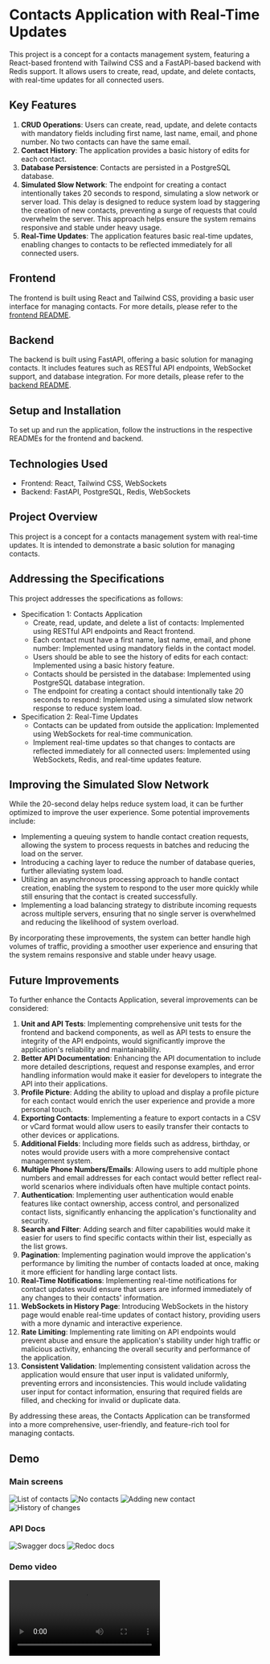# Contacts Application with Real-Time Updates

This project is a concept for a contacts management system, featuring a React-based frontend with Tailwind CSS and a FastAPI-based backend with Redis support. It allows users to create, read, update, and delete contacts, with real-time updates for all connected users.

## Key Features

1. **CRUD Operations**: Users can create, read, update, and delete contacts with mandatory fields including first name, last name, email, and phone number. No two contacts can have the same email.
2. **Contact History**: The application provides a basic history of edits for each contact.
3. **Database Persistence**: Contacts are persisted in a PostgreSQL database.
4. **Simulated Slow Network**: The endpoint for creating a contact intentionally takes 20 seconds to respond, simulating a slow network or server load. This delay is designed to reduce system load by staggering the creation of new contacts, preventing a surge of requests that could overwhelm the server. This approach helps ensure the system remains responsive and stable under heavy usage.
5. **Real-Time Updates**: The application features basic real-time updates, enabling changes to contacts to be reflected immediately for all connected users.

## Frontend

The frontend is built using React and Tailwind CSS, providing a basic user interface for managing contacts. For more details, please refer to the [frontend README](contacts-app/README.md).

## Backend

The backend is built using FastAPI, offering a basic solution for managing contacts. It includes features such as RESTful API endpoints, WebSocket support, and database integration. For more details, please refer to the [backend README](contacts-backend/README.md).

## Setup and Installation

To set up and run the application, follow the instructions in the respective READMEs for the frontend and backend.

## Technologies Used

* Frontend: React, Tailwind CSS, WebSockets
* Backend: FastAPI, PostgreSQL, Redis, WebSockets

## Project Overview

This project is a concept for a contacts management system with real-time updates. It is intended to demonstrate a basic solution for managing contacts.

## Addressing the Specifications

This project addresses the specifications as follows:

* Specification 1: Contacts Application
	+ Create, read, update, and delete a list of contacts: Implemented using RESTful API endpoints and React frontend.
	+ Each contact must have a first name, last name, email, and phone number: Implemented using mandatory fields in the contact model.
	+ Users should be able to see the history of edits for each contact: Implemented using a basic history feature.
	+ Contacts should be persisted in the database: Implemented using PostgreSQL database integration.
	+ The endpoint for creating a contact should intentionally take 20 seconds to respond: Implemented using a simulated slow network response to reduce system load.
* Specification 2: Real-Time Updates
	+ Contacts can be updated from outside the application: Implemented using WebSockets for real-time communication.
	+ Implement real-time updates so that changes to contacts are reflected immediately for all connected users: Implemented using WebSockets, Redis, and real-time updates feature.

## Improving the Simulated Slow Network

While the 20-second delay helps reduce system load, it can be further optimized to improve the user experience. Some potential improvements include:

* Implementing a queuing system to handle contact creation requests, allowing the system to process requests in batches and reducing the load on the server.
* Introducing a caching layer to reduce the number of database queries, further alleviating system load.
* Utilizing an asynchronous processing approach to handle contact creation, enabling the system to respond to the user more quickly while still ensuring that the contact is created successfully.
* Implementing a load balancing strategy to distribute incoming requests across multiple servers, ensuring that no single server is overwhelmed and reducing the likelihood of system overload.

By incorporating these improvements, the system can better handle high volumes of traffic, providing a smoother user experience and ensuring that the system remains responsive and stable under heavy usage.


## Future Improvements

To further enhance the Contacts Application, several improvements can be considered:

1. **Unit and API Tests**: Implementing comprehensive unit tests for the frontend and backend components, as well as API tests to ensure the integrity of the API endpoints, would significantly improve the application's reliability and maintainability.
2. **Better API Documentation**: Enhancing the API documentation to include more detailed descriptions, request and response examples, and error handling information would make it easier for developers to integrate the API into their applications.
3. **Profile Picture**: Adding the ability to upload and display a profile picture for each contact would enrich the user experience and provide a more personal touch.
4. **Exporting Contacts**: Implementing a feature to export contacts in a CSV or vCard format would allow users to easily transfer their contacts to other devices or applications.
5. **Additional Fields**: Including more fields such as address, birthday, or notes would provide users with a more comprehensive contact management system.
6. **Multiple Phone Numbers/Emails**: Allowing users to add multiple phone numbers and email addresses for each contact would better reflect real-world scenarios where individuals often have multiple contact points.
7. **Authentication**: Implementing user authentication would enable features like contact ownership, access control, and personalized contact lists, significantly enhancing the application's functionality and security.
8. **Search and Filter**: Adding search and filter capabilities would make it easier for users to find specific contacts within their list, especially as the list grows.
9. **Pagination**: Implementing pagination would improve the application's performance by limiting the number of contacts loaded at once, making it more efficient for handling large contact lists.
10. **Real-Time Notifications**: Implementing real-time notifications for contact updates would ensure that users are informed immediately of any changes to their contacts' information.
11. **WebSockets in History Page**: Introducing WebSockets in the history page would enable real-time updates of contact history, providing users with a more dynamic and interactive experience.
12. **Rate Limiting**: Implementing rate limiting on API endpoints would prevent abuse and ensure the application's stability under high traffic or malicious activity, enhancing the overall security and performance of the application.
13. **Consistent Validation**: Implementing consistent validation across the application would ensure that user input is validated uniformly, preventing errors and inconsistencies. This would include validating user input for contact information, ensuring that required fields are filled, and checking for invalid or duplicate data.

By addressing these areas, the Contacts Application can be transformed into a more comprehensive, user-friendly, and feature-rich tool for managing contacts.


## Demo

### Main screens
![List of contacts](./demo/list.png?raw=true "List of Contacts")
![No contacts](./demo/no_contacts_page.png?raw=true "No contacts landing page")
![Adding new contact](./demo/add_new.png?raw=true "Adding new contact")
![History of changes](./demo/history.png?raw=true "History")


### API Docs
![Swagger docs](./demo/docs.png?raw=true "Swagger docs")
![Redoc docs](./demo/redoc.png?raw=true "Redoc docs")

### Demo video
![Demo video](./demo/demo.mov)
